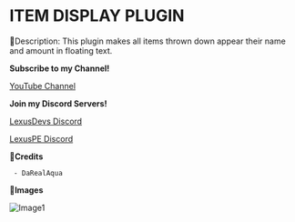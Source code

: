 # ITEM DISPLAY PLUGIN


 📜Description: This plugin makes all items thrown down appear their name and amount in floating text.



 **Subscribe to my Channel!**

 [YouTube Channel](http://youtube.lexuspe.xyz)



 **Join my Discord Servers!**

 [LexusDevs Discord](https://discord.gg/nzTwkXM)

 [LexusPE Discord](http://discord.lexuspe.xyz)

 

 **👥Credits**
```
 - DaRealAqua
```


 **📸Images**
 
 ![Image1]()
